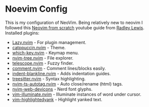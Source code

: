 # Noevim Config

This is my configuration of NeoVim. Being relatively new to neovim I followed this
[Neovim from scratch](https://youtu.be/ZjMzBd1Dqz8?si=NLO6BBcMtq_74XgY) youtube guide from
[Radley Lewis](https://github.com/radleylewis). Installed plugins:

- [Lazy.nvim](https://github.com/folke/lazy.nvim) - For plugin management.
- [catppuccin.nvim](https://github.com/catppuccin/nvim) - Theme.
- [which-key.nvim](https://github.com/folke/which-key.nvim) - Keymap menu.
- [nvim-tree.nvim](https://github.com/nvim-tree/nvim-tree.lua) - File explorer.
- [telescope.nvim](https://github.com/nvim-telescope/telescope.nvim) - Fuzzy finder.
- [comment.nvim](https://github.com/numToStr/Comment.nvim) - Comment lines/blocks easily.
- [indent-blankline.nvim](https://github.com/lukas-reineke/indent-blankline.nvim) - Adds indentation guides.
- [treesitter.nvim](https://github.com/nvim-treesitter/nvim-treesitter) - Syntax highlighting.
- [nvim-ts-autotag.nvim](https://github.com/windwp/nvim-ts-autotag) - Auto close/rename (html) tags.
- [nvim-web-devicons](https://github.com/nvim-tree/nvim-web-devicons) - Nerd font glyphs.
- [vim-illuminate.nvim](https://github.com/RRethy/vim-illuminate) - Illuminate instances of word under cursor.
- [vim-highlightedyank](https://github.com/machakann/vim-highlightedyank) - Highlight yanked text.
